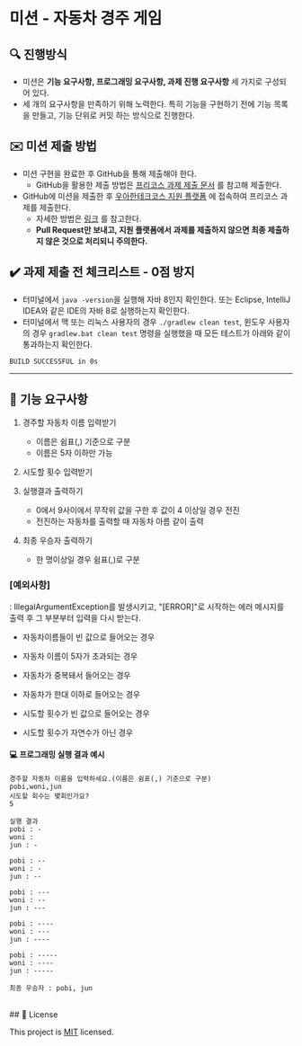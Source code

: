 # 미션 - 자동차 경주 게임

## 🔍 진행방식

- 미션은 **기능 요구사항, 프로그래밍 요구사항, 과제 진행 요구사항** 세 가지로 구성되어 있다.
- 세 개의 요구사항을 만족하기 위해 노력한다. 특히 기능을 구현하기 전에 기능 목록을 만들고, 기능 단위로 커밋 하는 방식으로 진행한다.

## ✉️ 미션 제출 방법

- 미션 구현을 완료한 후 GitHub을 통해 제출해야 한다.
  - GitHub을 활용한 제출 방법은 [프리코스 과제 제출 문서](https://github.com/woowacourse/woowacourse-docs/tree/master/precourse) 를 참고해 제출한다.
- GitHub에 미션을 제출한 후 [우아한테크코스 지원 플랫폼](https://apply.techcourse.co.kr) 에 접속하여 프리코스 과제를 제출한다.
  - 자세한 방법은 [링크](https://github.com/woowacourse/woowacourse-docs/tree/master/precourse#제출-가이드) 를 참고한다.
  - **Pull Request만 보내고, 지원 플랫폼에서 과제를 제출하지 않으면 최종 제출하지 않은 것으로 처리되니 주의한다.**

## ✔️ 과제 제출 전 체크리스트 - 0점 방지

- 터미널에서 `java -version`을 실행해 자바 8인지 확인한다. 또는 Eclipse, IntelliJ IDEA와 같은 IDE의 자바 8로 실행하는지 확인한다.
- 터미널에서 맥 또는 리눅스 사용자의 경우 `./gradlew clean test`, 윈도우 사용자의 경우 `gradlew.bat clean test` 명령을 실행했을 때 모든 테스트가 아래와 같이 통과하는지 확인한다.

```
BUILD SUCCESSFUL in 0s
```

---

## 🚀 기능 요구사항
1. 경주할 자동차 이름 입력받기 
    - 이름은 쉼표(,) 기준으로 구분 
    - 이름은 5자 이하만 가능


2. 시도할 횟수 입력받기   


3. 실행결과 출력하기
   - 0에서 9사이에서 무작위 값을 구한 후 값이 4 이상일 경우 전진
   - 전진하는 자동차를 출력할 때 자동차 아름 같이 출력  

4. 최종 우승자 출력하기  
    - 한 명이상일 경우 쉼표(,)로 구분 



### [예외사항]
: IllegalArgumentException를 발생시키고, "[ERROR]"로 시작하는 에러 메시지를 출력 후 그 부분부터 입력을 다시 받는다.
-  자동차이름들이 빈 값으로 들어오는 경우 


-  자동차 이름이 5자가 초과되는 경우 


-  자동차가 중복돼서 들어오는 경우


-  자동차가 한대 이하로 들어오는 경우 


-  시도할 횟수가 빈 값으로 들어오는 경우 


-  시도할 횟수가 자연수가 아닌 경우 


#### 💻 프로그래밍 실행 결과 예시

```
경주할 자동차 이름을 입력하세요.(이름은 쉼표(,) 기준으로 구분)
pobi,woni,jun
시도할 회수는 몇회인가요?
5

실행 결과
pobi : -
woni : 
jun : -

pobi : --
woni : -
jun : --

pobi : ---
woni : --
jun : ---

pobi : ----
woni : ---
jun : ----

pobi : -----
woni : ----
jun : -----

최종 우승자 : pobi, jun
```

<br>
## 📝 License

This project is [MIT](https://github.com/woowacourse/java-racingcar-precourse/blob/master/LICENSE) licensed.
